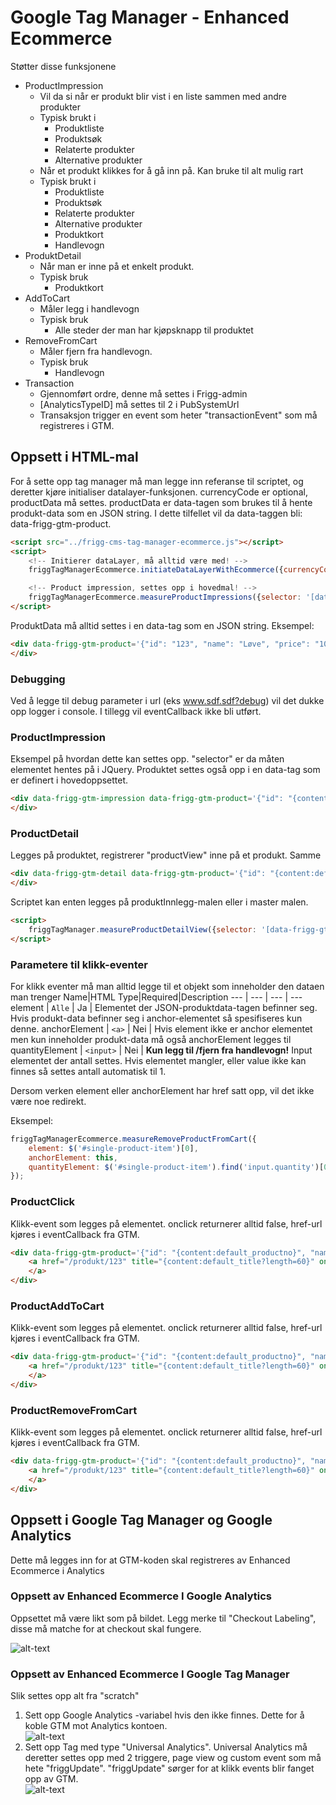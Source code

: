 # Google Tag Manager - Enhanced Ecommerce #

Støtter disse funksjonene
- ProductImpression 
    - Vil da si når er produkt blir vist i en liste sammen med andre produkter
    - Typisk brukt i
        - Produktliste
        - Produktsøk
        - Relaterte produkter
        - Alternative produkter
    - Når et produkt klikkes for å gå inn på. Kan bruke til alt mulig rart
    - Typisk brukt i
        - Produktliste
        - Produktsøk
        - Relaterte produkter
        - Alternative produkter
        - Produktkort
        - Handlevogn
- ProduktDetail
    - Når man er inne på et enkelt produkt.
    - Typisk bruk
        - Produktkort
- AddToCart
    - Måler legg i handlevogn
    - Typisk bruk
        - Alle steder der man har kjøpsknapp til produktet
- RemoveFromCart
    - Måler fjern fra handlevogn.
    - Typisk bruk
        - Handlevogn
- Transaction
    - Gjennomført ordre, denne må settes i Frigg-admin
    - [AnalyticsTypeID] må settes til 2 i PubSystemUrl
    - Transaksjon trigger en event som heter "transactionEvent" som må registreres i GTM.

## Oppsett i HTML-mal ##
For å sette opp tag manager må man legge inn referanse til scriptet, og deretter kjøre initialiser datalayer-funksjonen.
currencyCode er optional, productData må settes. productData er data-tagen som brukes til å hente produkt-data som en JSON string. I dette tilfellet vil da data-taggen bli: data-frigg-gtm-product.
```html
<script src="../frigg-cms-tag-manager-ecommerce.js"></script>
<script>
    <!-- Initierer dataLayer, må alltid være med! -->
    friggTagManagerEcommerce.initiateDataLayerWithEcommerce({currencyCode: 'NOK', productData: 'friggGtmProduct'});

    <!-- Product impression, settes opp i hovedmal! -->
    friggTagManagerEcommerce.measureProductImpressions({selector: '[data-frigg-gtm-impression]'});
</script>
```

ProduktData må alltid settes i en data-tag som en JSON string. Eksempel:
```html
<div data-frigg-gtm-product='{"id": "123", "name": "Løve", "price": "100.00", "brand": "Afrika", "category": "Dyr", "variant": "Hann", "list": "Produktsøk"}'>
</div>
```

### Debugging ###
Ved å legge til debug parameter i url (eks www.sdf.sdf?debug) vil det dukke opp logger i console. I tillegg vil eventCallback ikke bli utført.

### ProductImpression ###
Eksempel på hvordan dette kan settes opp. "selector" er da måten elementet hentes på i JQuery. Produktet settes også opp i en data-tag som er definert i hovedoppsettet.
```html
<div data-frigg-gtm-impression data-frigg-gtm-product='{"id": "{content:default_productno}", "name": "{content:default_title}", "price": "{insert:netpricecleanhtml}", "brand": "", "category": "", "variant": "", "list": "Produktsøk"}'>
</div>
```

### ProductDetail ###
Legges på produktet, registrerer "productView" inne på et produkt.
Samme 
```html
<div data-frigg-gtm-detail data-frigg-gtm-product='{"id": "{content:default_productno}", "name": "{content:default_title}", "price": "{insert:netpricecleanhtml}", "brand": "", "category": "", "variant": "", "list": "Produktsøk"}'>
</div>
```

Scriptet kan enten legges på produktInnlegg-malen eller i master malen.
```html
<script>
    friggTagManager.measureProductDetailView({selector: '[data-frigg-gtm-detail]'});
</script>
```

### Parametere til klikk-eventer ###
For klikk eventer må man alltid legge til et objekt som inneholder den dataen man trenger
Name|HTML Type|Required|Description
--- | --- | --- | ---
element | `Alle` | Ja | Elementet der JSON-produktdata-tagen befinner seg. Hvis produkt-data befinner seg i anchor-elementet så spesifiseres kun denne.
anchorElement | `<a>` | Nei | Hvis element ikke er anchor elementet men kun inneholder produkt-data må også anchorElement legges til
quantityElement | `<input>` | Nei | **Kun legg til /fjern fra handlevogn!** Input elementet der antall settes. Hvis elementet mangler, eller value ikke kan finnes så settes antall automatisk til 1.

Dersom verken element eller anchorElement har href satt opp, vil det ikke være noe redirekt.

Eksempel: 
```javascript
friggTagManagerEcommerce.measureRemoveProductFromCart({
    element: $('#single-product-item')[0], 
    anchorElement: this, 
    quantityElement: $('#single-product-item').find('input.quantity')[0]
});
```

### ProductClick ###
Klikk-event som legges på elementet. onclick returnerer alltid false, href-url kjøres i eventCallback fra GTM. 

```html
<div data-frigg-gtm-product='{"id": "{content:default_productno}", "name": "{content:default_title}", "price": "{insert:netpricecleanhtml}", "brand": "", "category": "", "variant": ""'>
    <a href="/produkt/123" title="{content:default_title?length=60}" onclick="return friggTagManagerEcommerce.measureProductClick({element: this.parentElement, anchorElement: this})">
    </a>
</div>
```

### ProductAddToCart ##
Klikk-event som legges på elementet. onclick returnerer alltid false, href-url kjøres i eventCallback fra GTM. 

```html
<div data-frigg-gtm-product='{"id": "{content:default_productno}", "name": "{content:default_title}", "price": "{insert:netpricecleanhtml}", "brand": "", "category": "", "variant": ""'>
    <a href="/produkt/123" title="{content:default_title?length=60}" onclick="return friggTagManagerEcommerce.measureaddProductToCart({element: this.parentElement, anchorElement: this, quantityElement: this.parentElement.children[2]})">
    </a>
</div>
```

### ProductRemoveFromCart ###
Klikk-event som legges på elementet. onclick returnerer alltid false, href-url kjøres i eventCallback fra GTM. 

```html
<div data-frigg-gtm-product='{"id": "{content:default_productno}", "name": "{content:default_title}", "price": "{insert:netpricecleanhtml}", "brand": "", "category": "", "variant": ""'>
    <a href="/produkt/123" title="{content:default_title?length=60}" onclick="return friggTagManagerEcommerce.measureRemoveProductFromCart({element: this.parentElement, anchorElement: this, quantityElement: this.parentElement.children[1]});">
    </a>
</div>
```

## Oppsett i Google Tag Manager og Google Analytics ##
Dette må legges inn for at GTM-koden skal registreres av Enhanced Ecommerce i Analytics

### Oppsett av Enhanced Ecommerce I Google Analytics ###
Oppsettet må være likt som på bildet. Legg merke til "Checkout Labeling", disse må matche for at checkout skal fungere.

![alt-text](https://image.ibb.co/euT9tm/enhanced_ecommerce_google_settings.png)

### Oppsett av Enhanced Ecommerce I Google Tag Manager ###


Slik settes opp alt fra "scratch"
1. Sett opp Google Analytics -variabel hvis den ikke finnes. Dette for å koble GTM mot Analytics kontoen.     
![alt-text](https://image.prntscr.com/image/CzB_5N6QQv28GQs8aOYQHw.png)   
2. Sett opp Tag med type "Universal Analytics". Universal Analytics må deretter settes opp med 2 triggere, page view og custom event som må hete "friggUpdate". "friggUpdate" sørger for at klikk events blir fanget opp av GTM.   
![alt-text](https://image.prntscr.com/image/6tvbYbz2Q7_jBn1r2Wzy2Q.png)





